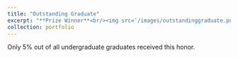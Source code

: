 ```yaml
---
title: "Outstanding Graduate"
excerpt: "**Prize Winner**<br/><img src='/images/outstandinggraduate.png'>"
collection: portfolio
---
```


Only 5% out of all undergraduate graduates received this honor.
